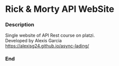 # Rick & Morty API WebSite
### Description

Single website of API Rest course on platzi.<br>
Developed by Alexis Garcia<br>
https://alexisg24.github.io/async-lading/<br>

### End

